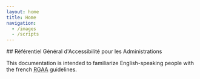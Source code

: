 ```yaml
---
layout: home
title: Home
navigation:
  - /images
  - /scripts
---
```


<div class="hero">
## <span lang="fr">Référentiel Général d'Accessibilité  pour les Administrations</span>

This documentation is intended to familiarize English-speaking people with the french <abbr title="Référentiel Général d'Accessibilité  pour les Administrations" lang="fr">RGAA</abbr> guidelines.
</div>
